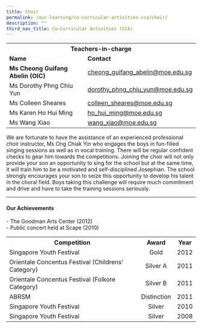 ```yaml
---
title: Choir
permalink: /our-learning/co-curricular-activities-cca/choir/
description: ""
third_nav_title: Co–Curricular Activities (CCA)
---
```

<table>
<tbody>
<tr>
<th colspan="2" style="text-align: center;">Teachers-in-charge</th>
</tr>
<tr>
<td><strong>Name</strong></td>
<td><strong>Contact</strong></td>
</tr>
<tr>
<td><strong>Ms Cheong Guifang Abelin (OIC)</strong></td>
<td><a target="" href="mailto:cheong_guifang_abelin@moe.edu.sg">cheong_guifang_abelin@moe.edu.sg</a></td>
</tr>
<tr>
<td>Ms Dorothy Phng Chiu Yun</td>
<td><a target="" href="mailto:dorothy_phng_chiu_yun@moe.edu.sg">dorothy_phng_chiu_yun@moe.edu.sg</a></td>
</tr>
<tr>
<td>Ms Colleen Sheares</td>
<td><a target="" href="mailto:colleen_sheares@moe.edu.sg">colleen_sheares@moe.edu.sg</a></td>
</tr>
<tr>
<td>Ms Karen Ho Hui Ming</td>
<td><a target="" href="mailto:ho_hui_ming@moe.edu.sg">ho_hui_ming@moe.edu.sg</a></td>
</tr>
<tr>
<td>Ms Wang Xiao</td>
<td><a target="" href="mailto:wang_xiao@moe.edu.sg">wang_xiao@moe.edu.sg</a></td>
</tr>
</tbody>
</table>
<p>We are fortunate to have the assistance of an experienced professional choir instructor, Ms Ong Chiak Yin who engages the boys in fun-filled singing sessions as well as in vocal training. There will be regular confident checks to gear him towards the competitions. Joining the choir will not only provide your son an opportunity to sing for the school but at the same time, it will train him to be a motivated and self-disciplined Josephian. The school strongly encourages your son to seize this opportunity to develop his talent in the choral field. Boys taking this challenge will require much commitment and drive and have to take the training sessions seriously.</p>
<hr>
<h4><strong>Our Achievements</strong></h4>
<p>- The Goodman Arts Center (2012)<br>- Public concert held at Scape (2010)</p>
<table>
<tbody>
<tr>
<th style="text-align: center;">Competition</th>
<th style="text-align: center;">Award</th>
<th style="text-align: center;">Year</th>
</tr>
<tr>
<td>Singapore Youth Festival</td>
<td style="text-align: center;">Gold</td>
<td style="text-align: center;">2012</td>
</tr>
<tr>
<td>Orientale Concentus Festival (Childrens' Category)</td>
<td style="text-align: center;">Silver A</td>
<td style="text-align: center;">2011</td>
</tr>
<tr>
<td>Orientale Concentus Festival (Folkore Category)</td>
<td style="text-align: center;">Silver B</td>
<td style="text-align: center;">2011</td>
</tr>
<tr>
<td>ABRSM</td>
<td style="text-align: center;">Distinction</td>
<td style="text-align: center;">2011</td>
</tr>
<tr>
<td>Singapore Youth Festival</td>
<td style="text-align: center;">Silver</td>
<td style="text-align: center;">2010</td>
</tr>
<tr>
<td>Singapore Youth Festival</td>
<td style="text-align: center;">Silver</td>
<td style="text-align: center;">2008</td>
</tr>
</tbody>
</table>